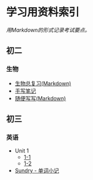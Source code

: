 # 学习用资料索引
_用Markdown的形式记录考试要点。_  

## 初二
### 生物

- [生物总复习(Markdown)](生物)
- [手写笔记](手写笔记)
- [随便写写(Markdown)](生物/随便写写)

## 初三
### 英语

- Unit 1
  - [1-1](英语/初三/Unit1/1-1)
  - [1-2](英语/初三/Unit1/1-2)
- [Sundry - 单词小记](英语/单词小记)
